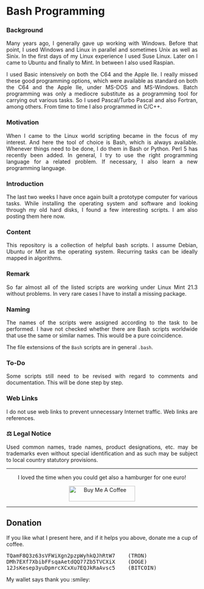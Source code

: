 # Bash Programming

### Background

<p align="justify">Many years ago, I generally gave up working with Windows. Before that point, I used Windows and Linux in parallel and sometimes Unix as well as Sinix. In the first days of my Linux experience I used Suse Linux. Later on I came to Ubuntu and finally to Mint. In between I also used Raspian.</p>

<p align="justify">I used Basic intensively on both the C64 and the Apple IIe. I really missed these good programming options, which were available as standard on both the C64 and the Apple IIe, under MS-DOS and MS-Windows. Batch programming was only a mediocre substitute as a programming tool for carrying out various tasks. So I used Pascal/Turbo Pascal and also Fortran, among others. From time to time I also programmed in C/C++.</p>

### Motivation

<p align="justify">When I came to the Linux world scripting became in the focus of my interest. And here the tool of choice is Bash, which is always available. Whenever things need to be done, I do them in Bash or Python. Perl 5 has recently been added. In general, I try to use the right programming language for a related problem. If necessary, I also learn a new programming language.</p>

### Introduction

<p align="justify">The last two weeks I have once again built a prototype computer for various tasks. While installing the operating system and software and looking through my old hard disks, I found a few interesting scripts. I am also posting them here now.</p>

### Content

<p align="justify">This repository is a collection of helpful bash scripts. I assume Debian, Ubuntu or Mint as the operating system. Recurring tasks can be ideally mapped in algorithms.</p>

### Remark

<p align="justify">So far almost all of the listed scripts are working under Linux Mint 21.3 without problems. In very rare cases I have to install a missing package.</p>

### Naming

<p align="justify">The names of the scripts were assigned according to the task to be performed. I have not checked whether there are Bash scripts worldwide that use the same or similar names. This would be a pure coincidence.</p>

<p align="justify">The file extensions of the <code>Bash</code> scripts are in general <code>.bash</code>.</p>

### To-Do

<p align="justify">Some scripts still need to be revised with regard to comments and documentation. This will be done step by step.</p>

### Web Links

<p align="justify">I do not use web links to prevent unnecessary Internet traffic. Web links are references.</p>

### :balance_scale: Legal Notice

<p align="justify">Used common names, trade names, product designations, etc. may be trademarks even without special identification and as such may be subject to local country statutory provisions.</p>

<hr width="100%" size="2">


<p align="center">I loved the time when you could get also a hamburger for one euro!</p>

<p align="center">
<a href="https://www.buymeacoffee.com/zentrocdot" target="_blank"><img src="https://cdn.buymeacoffee.com/buttons/default-orange.png" alt="Buy Me A Coffee" height="41" width="174"></a>
</p>

<hr width="100%" size="2">

<h2>Donation</h2>

<p align="justify">If you like what I present here, and if it helps you above, donate me a cup of coffee.</p>

<pre>TQamF8Q3z63sVFWiXgn2pzpWyhkQJhRtW7    (TRON)
DMh7EXf7XbibFFsqaAetdQQ77Zb5TVCXiX    (DOGE)
12JsKesep3yuDpmrcXCxXu7EQJkRaAvsc5    (BITCOIN)</pre>
    
<p align="justify">My wallet says thank you :smiley:</p>

